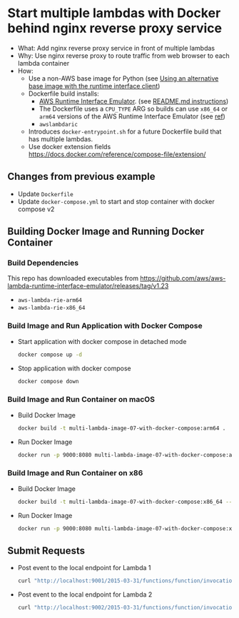 # Start multiple lambdas with Docker behind nginx reverse proxy service

- What: Add nginx reverse proxy service in front of multiple lambdas
- Why: Use nginx reverse proxy to route traffic from web browser to each lambda container
- How:
  - Use a non-AWS base image for Python (see [Using an alternative base image with the runtime interface client](https://docs.aws.amazon.com/lambda/latest/dg/python-image.html#python-image-clients))
  - Dockerfile build installs:
    - [AWS Runtime Interface Emulator](https://github.com/aws/aws-lambda-runtime-interface-emulator/). (see [README.md instructions](https://github.com/aws/aws-lambda-runtime-interface-emulator/tree/v1.23?tab=readme-ov-file#build-rie-into-your-base-image))  
    - The Dockerfile uses a `CPU_TYPE` ARG so builds can use `x86_64` or `arm64` versions of the AWS Runtime Interface Emulator (see [ref](https://thelinuxcode.com/condition-in-dockerfile/))
    - `awslambdaric`
  - Introduces `docker-entrypoint.sh` for a future Dockerfile build that has multiple lambdas.
  - Use docker extension fields https://docs.docker.com/reference/compose-file/extension/

## Changes from previous example

- Update `Dockerfile`
- Update `docker-compose.yml` to start and stop container with docker compose v2


## Building Docker Image and Running Docker Container

### Build Dependencies
This repo has downloaded executables from https://github.com/aws/aws-lambda-runtime-interface-emulator/releases/tag/v1.23
- `aws-lambda-rie-arm64`
- `aws-lambda-rie-x86_64`


### Build Image and Run Application with Docker Compose

-   Start application with docker compose in detached mode

    ```sh
    docker compose up -d
    ```

-   Stop application with docker compose

    ```sh
    docker compose down
    ```


### Build Image and Run Container on macOS

-   Build Docker Image

    ```sh
    docker build -t multi-lambda-image-07-with-docker-compose:arm64 .
    ```

-   Run Docker Image

    ```sh
    docker run -p 9000:8080 multi-lambda-image-07-with-docker-compose:arm64
    ```


### Build Image and Run Container on x86

-   Build Docker Image

    ```sh
    docker build -t multi-lambda-image-07-with-docker-compose:x86_64 --build-arg CPU_TYPE=x86 .
    ```

-   Run Docker Image

    ```sh
    docker run -p 9000:8080 multi-lambda-image-07-with-docker-compose:x86_64
    ```


## Submit Requests

-   Post event to the local endpoint for Lambda 1

    ```sh
    curl "http://localhost:9001/2015-03-31/functions/function/invocations" -d '{}'
    ```

-   Post event to the local endpoint for Lambda 2

    ```sh
    curl "http://localhost:9002/2015-03-31/functions/function/invocations" -d '{}'
    ```
